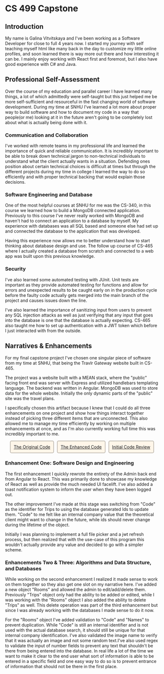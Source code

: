 <h1>CS 499 Capstone</h1>
<h2>Introduction</h2>
My name is Galina Vitvitskaya and I've been working as a Software Developer for close to full 4 years now. I started my journey with self teaching myself html like many back in the day to customize my little online profiles, and soon learned there is way more out there and how interesting it can be. I mainly enjoy working with React first and foremost, but I also have good experience with C# and Java.</p>
<h2>Professional Self-Assessment</h2>
<p></p>Over the course of my education and parallel career I have learned many things, a lot of which admittedly were self-taught but this just helped me be more self-sufficient and resourceful in the fast changing world of software development. During my time at SNHU I've learned a lot more about proper way to build software and how to document my code in a way that people(or me) looking at it in the future aren't going to be completely lost about what is actually being done with it.</p>
<h3>Communication and Collaboration</h3>
<p>I've worked with remote teams in my professional life and learned the importance of quick and reliable communication. It is incredibly important to be able to break down technical jargon to non-technical individuals to understand what the client actually wants in a situation. Defending ones position about certain technical choices is difficult at times but through the different projects during my time in college I learned the way to do so efficiently and with proper technical backing that would explain those decisions.</p>
<h3>Software Engineering and Database</h3>
<p>One of the most helpful courses at SNHU for me was the CS-340, in this course we learned how to build a MongoDB connected application. Previously to this course I've never really worked with MongoDB and haven't had to connect an application to a database by myself. My experience with databases was all SQL based and someone else had set up and connected the database to the application that was developed.</p>
<p>Having this experience now allows me to better understand how to start thinking about database design and use. The follow up course of CS-465 where I actually created a database from scratch and connected to a web app was built upon this previous knowledge.</p>
<h3>Security</h3>
<p>I've also learned some automated testing with JUnit. Unit tests are important as they provide automated testing for functions and allow for errors and unexpected results to be caught early on in the production cycle before the faulty code actually gets merged into the main branch of the project and causes issues down the line.</p>
<p>I've also learned the importance of sanitizing input from users to prevent any SQL injection attacks as well as just verifying that any input that goes into the database is one that the database is actually expecting. CS-465 also taught me how to set up authentication with a JWT token which before I just interacted with from the outside.</p>
<h2>Narratives & Enhancements</h2>
<p>For my final capstone project I've chosen one singular piece of software from my time at SNHU, that being the Travlr Gateway website built in CS-465.</p>
<p>The project was a website built with a MEAN stack, where the "public" facing front end was server with Express and utilized handlebars templating language. The backend was written in Angular. MongoDB was used to store data for the whole website. Initially the only dynamic parts of the "public" site was the travel plans.</p>
<p>I specifically chosen this artifact because I knew that I could do all three enhancements on one project and show how things interact together instead of picking three different items that are unconnected. This also allowed me to manage my time efficiently by working on multiple enhancements at once, and as I'm also currently working full time this was incredibly important to me.</p>
<style>
.project_btn{
    background:#fff6e9;
    padding:10px;
    border-radius:5px;
    border:2px solid #bdb6ad;
}

.project_btn:hover{
    background:#fffbf6;
}
</style>
<div style="display:flex; gap: 10px; justify-content: center;">
<a class="project_btn" href="https://github.com/galinavitsk/SNHU_CS465_C-5">The Original Code</a>
<a class="project_btn" href="https://github.com/galinavitsk/SNHU_CS465_C-5/tree/cs499-software_design_enchancement">The Enhanced Code</a>
<a class="project_btn" href="https://youtu.be/NL67xt9vM-w">Initial Code Review</a>
</div>
</div>
<h3>Enhancement One: Software Design and Engineering </h3>
<p>The first enhancement I quickly rewrote the entirety of the Admin back end from Angular to React. This was primarily done to showcase my knowledge of React as well as provide the much needed UI facelift. I've also added a toast notification system to inform the user when they have been logged out.</p>
<p>The other improvement I've made at this stage was switching from "Code" as the identifier for Trips to using the database generated Ids to update them. "Code" to me felt like an internal company value that the theoretical client might want to change in the future, while ids should never change during the lifetime of the object.</p>
Initially I was planning to implement a full file picker and a jwt refresh process, but then realized that with the use-case of this program this wouldn't actually provide any value and decided to go with a simpler scheme.</p>
<h3>Enhancements Two & Three: Algorithms and Data Structure, and Databases </h3>
<p>While working on the second enhancement I realized it made sense to work on them together so they also get one slot on my narrative here. I've added a new object "Rooms" and allowed the admin to edit/add/delete them. Previously "Trips" object only had the ability to be added or edited, while I was working with the "Rooms" object I also added the ability to delete "Trips" as well. This delete operation was part of the third enhancement but since I was already working with the databases I made sense to do it now.</p>
<p>For the "Rooms" object I've added validation to "Code" and "Names" to prevent duplication.  While "Code" is still an internal identifier and is not used with the actual database search, it should still be unique for that internal company identification. I've also validated the image name to verify that it was actually an image and not some random text.I've also used regex to validate the input of number fields to prevent any text that shouldn't be there from being entered into the database. In real life a lot of the time we want to make it clear to the end user what sort of information is able to be entered in a specific field and one easy way to do so is to prevent entrance of information that should not be there in the first place.</p>
